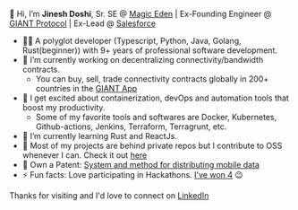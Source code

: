 👋 Hi, I’m **Jinesh Doshi**, Sr. SE @ [Magic Eden](https://magiceden.io) | Ex-Founding Engineer @ [GIANT Protocol](https://giantprotocol.org) | Ex-Lead @ [Salesforce](https://salesforce.com)

- 🧑‍💻  A polyglot developer (Typescript, Python, Java, Golang, Rust(beginner)) with 9+ years of professional software development. 
- 🔭  I’m currently working on decentralizing connectivity/bandwidth contracts. 
  - You can buy, sell, trade connectivity contracts globally in 200+ countries in the [GIANT App](https://giant.app.link/jineshdoshi-github-readme)
- 🤩  I get excited about containerization, devOps and automation tools that boost my productivity.
  - Some of my favorite tools and softwares are Docker, Kubernetes, Github-actions, Jenkins, Terraform, Terragrunt, etc.
- 🌱  I’m currently learning Rust and ReactJs.
- 🫶  Most of my projects are behind private repos but I contribute to OSS whenever I can. Check it out [here](https://github.com/jineshdoshi?tab=repositories&q=&type=public&language=&sort=stargazers)
- 📜 Own a Patent: [System and method for distributing mobile data](https://patents.google.com/patent/US10038610B2/en?inventor=Jinesh+Doshi)
- ⚡  Fun facts: Love participating in Hackathons. [I've won 4](https://www.linkedin.com/in/jineshdoshi2610/details/projects/) 😉

Thanks for visiting and I'd love to connect on [LinkedIn](https://www.linkedin.com/in/jineshdoshi2610)


<!--
**jineshdoshi/jineshdoshi** is a ✨ _special_ ✨ repository because its `README.md` (this file) appears on your GitHub profile.

![](https://komarev.com/ghpvc/?username=jineshdoshi) 

-->
